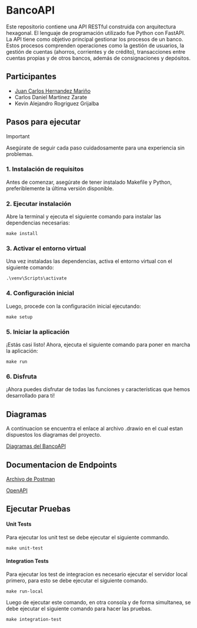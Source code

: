 # BancoAPI

Este repositorio contiene una API RESTful construida con arquitectura hexagonal. El lenguaje de programación utilizado fue Python con FastAPI. La API tiene como objetivo principal gestionar los procesos de un banco. Estos procesos comprenden operaciones como la gestión de usuarios, la gestión de cuentas (ahorros, corrientes y de crédito), transacciones entre cuentas propias y de otros bancos, además de consignaciones y depósitos.

## Participantes

* [Juan Carlos Hernandez Mariño](https://www.linkedin.com/in/juanhdzma/)
* Carlos Daniel Martinez Zarate
* Kevin Alejandro Rogriguez Grijalba

## Pasos para ejecutar

> [!IMPORTANT]  
> Asegúrate de seguir cada paso cuidadosamente para una experiencia sin problemas.

### 1. Instalación de requisitos

Antes de comenzar, asegúrate de tener instalado Makefile y Python, preferiblemente la última versión disponible.

### 2. Ejecutar instalación

Abre la terminal y ejecuta el siguiente comando para instalar las dependencias necesarias:

``` terminal
make install
```

### 3. Activar el entorno virtual

Una vez instaladas las dependencias, activa el entorno virtual con el siguiente comando:

``` terminal
.\venv\Scripts\activate
```

### 4. Configuración inicial

Luego, procede con la configuración inicial ejecutando:

``` terminal
make setup
```

### 5. Iniciar la aplicación

¡Estás casi listo! Ahora, ejecuta el siguiente comando para poner en marcha la aplicación:

``` terminal
make run
```

### 6. Disfruta

¡Ahora puedes disfrutar de todas las funciones y características que hemos desarrollado para ti!

## Diagramas

A continuacion se encuentra el enlace al archivo .drawio en el cual estan dispuestos los diagramas del proyecto.

[Diagramas del BancoAPI](./docs/diagramas/DiagramasBanco.drawio)

## Documentacion de Endpoints

[Archivo de Postman](./docs/postman/BancoAPI.postman.json)

[OpenAPI](http://ec2-3-137-174-126.us-east-2.compute.amazonaws.com/docs)

## Ejecutar Pruebas

#### Unit Tests

Para ejecutar los unit test se debe ejecutar el siguiente commando.

``` terminal
make unit-test
```

#### Integration Tests

Para ejecutar los test de integracion es necesario ejecutar el servidor local primero, para esto se debe ejecutar el siguiente comando.

``` terminal
make run-local
```

Luego de ejecutar este comando, en otra consola y de forma simultanea, se debe ejecutar el siguiente comando para hacer las pruebas.

``` terminal
make integration-test
```


